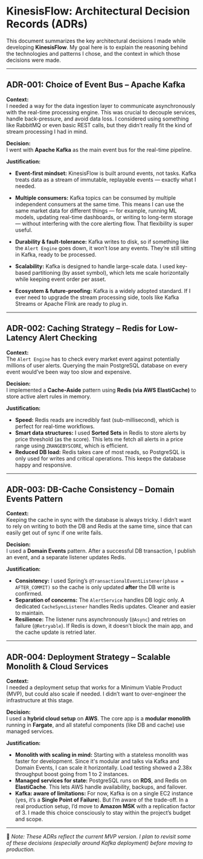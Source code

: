 # KinesisFlow: Architectural Decision Records (ADRs)

This document summarizes the key architectural decisions I made while developing **KinesisFlow**. My goal here is to explain the reasoning behind the technologies and patterns I chose, and the context in which those decisions were made.

---

## ADR-001: Choice of Event Bus – Apache Kafka

**Context:**  
I needed a way for the data ingestion layer to communicate asynchronously with the real-time processing engine. This was crucial to decouple services, handle back-pressure, and avoid data loss. I considered using something like RabbitMQ or even basic REST calls, but they didn’t really fit the kind of stream processing I had in mind.

**Decision:**  
I went with **Apache Kafka** as the main event bus for the real-time pipeline.

**Justification:**
- **Event-first mindset:** KinesisFlow is built around events, not tasks. Kafka treats data as a stream of immutable, replayable events — exactly what I needed.
- **Multiple consumers:** Kafka topics can be consumed by multiple independent consumers at the same time. This means I can use the same market data for different things — for example, running ML models, updating real-time dashboards, or writing to long-term storage — without interfering with the core alerting flow. That flexibility is super useful.

- **Durability & fault-tolerance:** Kafka writes to disk, so if something like the `Alert Engine` goes down, it won’t lose any events. They’re still sitting in Kafka, ready to be processed.
- **Scalability:** Kafka is designed to handle large-scale data. I used key-based partitioning (by asset symbol), which lets me scale horizontally while keeping event order per asset.
- **Ecosystem & future-proofing:** Kafka is a widely adopted standard. If I ever need to upgrade the stream processing side, tools like Kafka Streams or Apache Flink are ready to plug in.

---

## ADR-002: Caching Strategy – Redis for Low-Latency Alert Checking

**Context:**  
The `Alert Engine` has to check every market event against potentially millions of user alerts. Querying the main PostgreSQL database on every event would’ve been way too slow and expensive.

**Decision:**  
I implemented a **Cache-Aside** pattern using **Redis (via AWS ElastiCache)** to store active alert rules in memory.

**Justification:**
- **Speed:** Redis reads are incredibly fast (sub-millisecond), which is perfect for real-time workflows.
- **Smart data structures:** I used **Sorted Sets** in Redis to store alerts by price threshold (as the score). This lets me fetch all alerts in a price range using `ZRANGEBYSCORE`, which is efficient.
- **Reduced DB load:** Redis takes care of most reads, so PostgreSQL is only used for writes and critical operations. This keeps the database happy and responsive.

---

## ADR-003: DB-Cache Consistency – Domain Events Pattern

**Context:**  
Keeping the cache in sync with the database is always tricky. I didn’t want to rely on writing to both the DB and Redis at the same time, since that can easily get out of sync if one write fails.

**Decision:**  
I used a **Domain Events** pattern. After a successful DB transaction, I publish an event, and a separate listener updates Redis.

**Justification:**
- **Consistency:** I used Spring’s `@TransactionalEventListener(phase = AFTER_COMMIT)` so the cache is only updated **after** the DB write is confirmed.
- **Separation of concerns:** The `AlertService` handles DB logic only. A dedicated `CacheSyncListener` handles Redis updates. Cleaner and easier to maintain.
- **Resilience:** The listener runs asynchronously (`@Async`) and retries on failure (`@Retryable`). If Redis is down, it doesn’t block the main app, and the cache update is retried later.

---

## ADR-004: Deployment Strategy – Scalable Monolith & Cloud Services

**Context:**  
I needed a deployment setup that works for a Minimum Viable Product (MVP), but could also scale if needed. I didn’t want to over-engineer the infrastructure at this stage.

**Decision:**  
I used a **hybrid cloud setup** on **AWS**. The core app is a **modular monolith** running in **Fargate**, and all stateful components (like DB and cache) use managed services.

**Justification:**
- **Monolith with scaling in mind:** Starting with a stateless monolith was faster for development. Since it's modular and talks via Kafka and Domain Events, I can scale it horizontally. Load testing showed a 2.38x throughput boost going from 1 to 2 instances.
- **Managed services for state:** PostgreSQL runs on **RDS**, and Redis on **ElastiCache**. This lets AWS handle availability, backups, and failover.
- **Kafka: aware of limitations:** For now, Kafka is on a single EC2 instance (yes, it’s a **Single Point of Failure**). But I’m aware of the trade-off. In a real production setup, I’d move to **Amazon MSK** with a replication factor of 3. I made this choice consciously to stay within the project’s budget and scope.

---

📌 *Note: These ADRs reflect the current MVP version. I plan to revisit some of these decisions (especially around Kafka deployment) before moving to production.*

